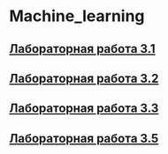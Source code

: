 # Machine_learning

## [Лабораторная работа 3.1](/ML_3_1.ipynb)

## [Лабораторная работа 3.2](/ML_3_2.ipynb)

## [Лабораторная работа 3.3](/ML_3_3.ipynb)

## [Лабораторная работа 3.5](/ML_3_5.ipynb)
